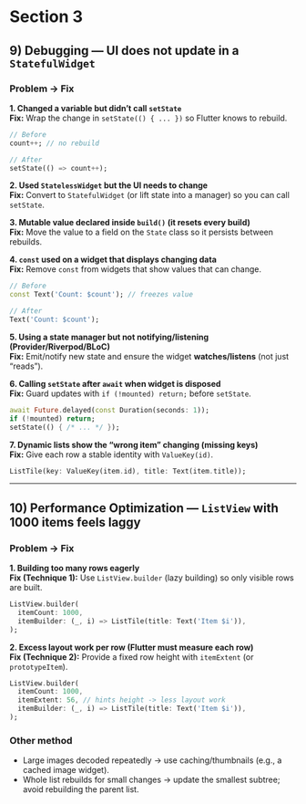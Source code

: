 # Section 3

## 9) Debugging — UI does not update in a `StatefulWidget`

### Problem → Fix 

**1. Changed a variable but didn’t call `setState`**  
**Fix:** Wrap the change in `setState(() { ... })` so Flutter knows to rebuild.
```dart
// Before
count++; // no rebuild

// After
setState(() => count++);
```

**2. Used `StatelessWidget` but the UI needs to change**  
**Fix:** Convert to `StatefulWidget` (or lift state into a manager) so you can call `setState`.

**3. Mutable value declared inside `build()` (it resets every build)**  
**Fix:** Move the value to a field on the `State` class so it persists between rebuilds.

**4. `const` used on a widget that displays changing data**  
**Fix:** Remove `const` from widgets that show values that can change.
```dart
// Before
const Text('Count: $count'); // freezes value

// After
Text('Count: $count');
```

**5. Using a state manager but not notifying/listening (Provider/Riverpod/BLoC)**  
**Fix:** Emit/notify new state and ensure the widget **watches/listens** (not just “reads”).

**6. Calling `setState` after `await` when widget is disposed**  
**Fix:** Guard updates with `if (!mounted) return;` before `setState`.
```dart
await Future.delayed(const Duration(seconds: 1));
if (!mounted) return;
setState(() { /* ... */ });
```

**7. Dynamic lists show the “wrong item” changing (missing keys)**  
**Fix:** Give each row a stable identity with `ValueKey(id)`.
```dart
ListTile(key: ValueKey(item.id), title: Text(item.title));
```

---

## 10) Performance Optimization — `ListView` with 1000 items feels laggy

### Problem → Fix

**1. Building too many rows eagerly**  
**Fix (Technique 1):** Use `ListView.builder` (lazy building) so only visible rows are built.
```dart
ListView.builder(
  itemCount: 1000,
  itemBuilder: (_, i) => ListTile(title: Text('Item $i')),
);
```

**2. Excess layout work per row (Flutter must measure each row)**  
**Fix (Technique 2):** Provide a fixed row height with `itemExtent` (or `prototypeItem`).
```dart
ListView.builder(
  itemCount: 1000,
  itemExtent: 56, // hints height -> less layout work
  itemBuilder: (_, i) => ListTile(title: Text('Item $i')),
);
```

### Other method
- Large images decoded repeatedly → use caching/thumbnails (e.g., a cached image widget).  
- Whole list rebuilds for small changes → update the smallest subtree; avoid rebuilding the parent list.



